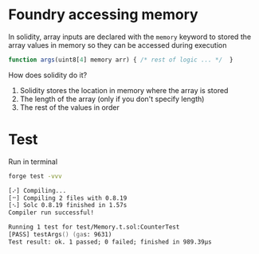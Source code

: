 # Foundry accessing memory

In solidity, array inputs are declared with the `memory` keyword to stored the array values in memory so they can be accessed during execution

```js
function args(uint8[4] memory arr) { /* rest of logic ... */  }
```

How does solidity do it?

1. Solidity stores the location in memory where the array is stored
1. The length of the array (only if you don't specify length)
1. The rest of the values in order

# Test

Run in terminal

```zsh
forge test -vvv
```

```zsh
[⠔] Compiling...
[⠒] Compiling 2 files with 0.8.19
[⠢] Solc 0.8.19 finished in 1.57s
Compiler run successful!

Running 1 test for test/Memory.t.sol:CounterTest
[PASS] testArgs() (gas: 9631)
Test result: ok. 1 passed; 0 failed; finished in 989.39µs
```
